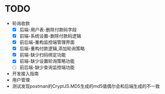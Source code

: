 # TODO

- 轮询收款
    - [x] 后端-用户表-删除付款码字段
    - [x] 前端-系统设置-删除付款码逻辑
    - [x] 前后端-重构监控端管理界面
    - [x] 后端-重构付款逻辑,添加轮询策略
    - [x] 前端-缺少扫码绑定功能
    - [x] 前端-缺少设置轮询策略功能
    - [ ] 前后端-缺少查询监控端功能
- 开发接入指南
- 用户管理
- 测试发现postman的CryptJS.MD5生成的md5值偶尔会和后端生成的不一致
